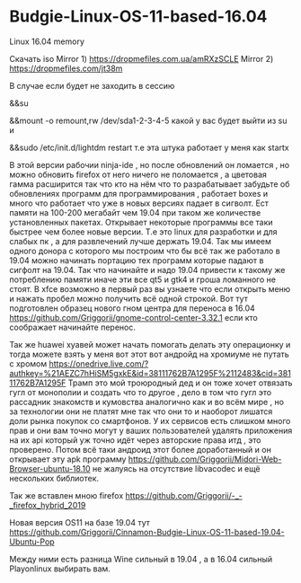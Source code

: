# Budgie-Linux-OS-11-based-16.04
Linux 16.04 memory

Скачать iso Mirror 1) https://dropmefiles.com.ua/amRXzSCLE Mirror 2) https://dropmefiles.com/jt38m

В случае если будет не заходить в сессию 

&&su 

&&mount -o remount,rw /dev/sda1-2-3-4-5 какой у вас будет выйти из su и

&&sudo /etc/init.d/lightdm restart т.е эта штука работает у меня как startx

В этой версии рабочии ninja-ide , но после обновлений он ломается , но можно обновить firefox от него ничего не поломается , а цветовая гамма расширится так что кто на нём что то разрабатывает забудьте об обновлениях программ для программирования ,
работает boxes и много что работает что уже в новых версиях падает в сигволт. Ест памяти на 100-200 мегабайт чем 19.04 при 
таком же количестве установленных пакетах. Открывает некоторые программы все таки быстрее чем более новые версии. Т.е это linux 
для разработки и для слабых пк , а для развлечений лучше держать 19.04. Так мы имеем одного донора с которого мы построим что бы всё так же работало в 19.04 можно начинать портацию тех программ которые падают в сигфолт на 19.04. Так что начинайте и надо 19.04 
привести к такому же потреблению памяти иначе эти все qt5 и gtk4 и гроша ломанного не стоят.
В xfce возможно в первый раз вы узнаете что если открыть меню и нажать пробел можно получить всё одной строкой.
Вот тут подготовлен образец нового гном центра для переноса в 16.04 https://github.com/Griggorii/gnome-control-center-3.32.1 
если кто соображает начинайте перенос.

Так же huawei хуавей может начать помогать делать эту операционку и тогда можете взять у меня вот этот вот андройд на хромиуме 
не путать с хромом https://onedrive.live.com/?authkey=%21AEZC7hHiSM5gxkE&id=38111762B7A1295F%2112483&cid=38111762B7A1295F Трамп это 
мой троюродный дед и он тоже хочет отвязать гугл от монополии и создать что то другое , дело в том что гугл это рассадник знакомств и кумовства аналогично как и во всём мире , но за технологии они не платят мне так что они то и наоборот лишатся доли рынка покупок 
со смартфонов. У их сервисов есть слишком много прав и они вам точно могут у ваших пользователей удалять приложения на их api который уж точно идёт через авторские права итд , это проверено. Потом всё таки андроид этот более доработанный и он открывает эту apk программу https://github.com/Griggorii/Midori-Web-Browser-ubuntu-18.10 не жалуясь на отсутствие libvacodec и ещё нескольких библиотек.

Так же вставлен мною firefox https://github.com/Griggorii/-_-_firefox_hybrid_2019

Новая версия OS11 на базе 19.04 тут https://github.com/Griggorii/Cinnamon-Budgie-Linux-OS-11-based-19.04-Ubuntu-Pop

Между ними есть разница Wine сильный в 19.04 , а в 16.04 сильный Playonlinux выбирать вам.
